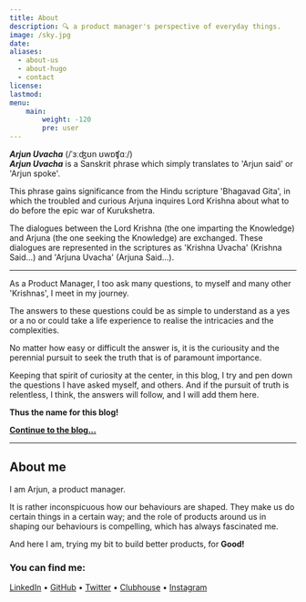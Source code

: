 ```yaml
---
title: About
description: 🔍 a product manager's perspective of everyday things.
image: /sky.jpg
date:
aliases:
  - about-us
  - about-hugo
  - contact
license:
lastmod:
menu:
    main: 
        weight: -120
        pre: user
---
```


***Arjun Uvacha*** (/ˈɜːʤʊn ʊwɒʧɑː/)\
***Arjun Uvacha*** is a Sanskrit phrase which simply translates to 'Arjun said' or 'Arjun spoke'.

This phrase gains significance from the Hindu scripture 'Bhagavad Gita', in which the troubled and curious Arjuna inquires Lord Krishna about what to do before the epic war of Kurukshetra.

The dialogues between the Lord Krishna (the one imparting the Knowledge) and Arjuna (the one seeking the Knowledge) are exchanged. These dialogues are represented in the scriptures as 'Krishna Uvacha' (Krishna Said...) and 'Arjuna Uvacha' (Arjuna Said...).

---

As a Product Manager, I too ask many questions, to myself and many other 'Krishnas', I meet in my journey.

The answers to these questions could be as simple to understand as a yes or a no or could take a life experience to realise the intricacies and the complexities.

No matter how easy or difficult the answer is, it is the curiousity and the perennial pursuit to seek the truth that is of paramount importance.

Keeping that spirit of curiosity at the center, in this blog, I try and pen down the questions I have asked myself, and others. And if the pursuit of truth is relentless, I think, the answers will follow, and I will add them here.

**Thus the name for this blog!**

**[Continue to the blog...](../)**

---

## About me

I am Arjun, a product manager.

It is rather inconspicuous how our behaviours are shaped. They make us do certain things in a certain way; and the role of products around us in shaping our behaviours is compelling, which has always fascinated me.

And here I am, trying my bit to build better products, for **Good!**

### You can find me:
[LinkedIn](https://www.linkedin.com/in/harisharjun/) • [GitHub](https://github.com/harisharjun) • [Twitter](https://twitter.com/arjunuvacha_) •  [Clubhouse](https://clubhouse.com/@arjunuvacha) • [Instagram](https://www.instagram.com/arjunuvacha/)
